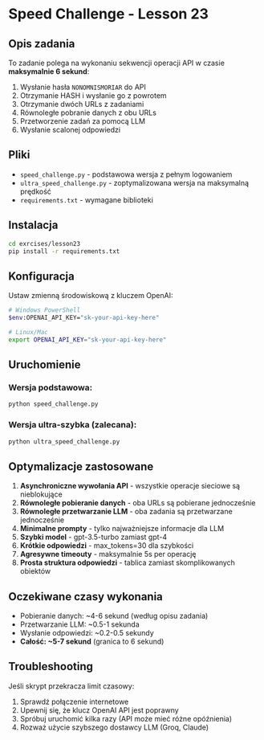 # Speed Challenge - Lesson 23

## Opis zadania

To zadanie polega na wykonaniu sekwencji operacji API w czasie **maksymalnie 6 sekund**:

1. Wysłanie hasła `NONOMNISMORIAR` do API
2. Otrzymanie HASH i wysłanie go z powrotem
3. Otrzymanie dwóch URLs z zadaniami 
4. Równoległe pobranie danych z obu URLs
5. Przetworzenie zadań za pomocą LLM
6. Wysłanie scalonej odpowiedzi

## Pliki

- `speed_challenge.py` - podstawowa wersja z pełnym logowaniem
- `ultra_speed_challenge.py` - zoptymalizowana wersja na maksymalną prędkość
- `requirements.txt` - wymagane biblioteki

## Instalacja

```bash
cd exrcises/lesson23
pip install -r requirements.txt
```

## Konfiguracja

Ustaw zmienną środowiskową z kluczem OpenAI:

```bash
# Windows PowerShell
$env:OPENAI_API_KEY="sk-your-api-key-here"

# Linux/Mac
export OPENAI_API_KEY="sk-your-api-key-here"
```

## Uruchomienie

### Wersja podstawowa:
```bash
python speed_challenge.py
```

### Wersja ultra-szybka (zalecana):
```bash
python ultra_speed_challenge.py
```

## Optymalizacje zastosowane

1. **Asynchroniczne wywołania API** - wszystkie operacje sieciowe są nieblokujące
2. **Równoległe pobieranie danych** - oba URLs są pobierane jednocześnie
3. **Równoległe przetwarzanie LLM** - oba zadania są przetwarzane jednocześnie
4. **Minimalne prompty** - tylko najważniejsze informacje dla LLM
5. **Szybki model** - gpt-3.5-turbo zamiast gpt-4
6. **Krótkie odpowiedzi** - max_tokens=30 dla szybkości
7. **Agresywne timeouty** - maksymalnie 5s per operację
8. **Prosta struktura odpowiedzi** - tablica zamiast skomplikowanych obiektów

## Oczekiwane czasy wykonania

- Pobieranie danych: ~4-6 sekund (według opisu zadania)
- Przetwarzanie LLM: ~0.5-1 sekunda  
- Wysłanie odpowiedzi: ~0.2-0.5 sekundy
- **Całość: ~5-7 sekund** (granica to 6 sekund)

## Troubleshooting

Jeśli skrypt przekracza limit czasowy:
1. Sprawdź połączenie internetowe
2. Upewnij się, że klucz OpenAI API jest poprawny
3. Spróbuj uruchomić kilka razy (API może mieć różne opóźnienia)
4. Rozważ użycie szybszego dostawcy LLM (Groq, Claude) 